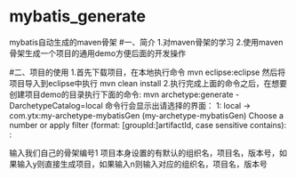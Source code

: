 # mybatis_generate
mybatis自动生成的maven骨架
#一、简介
1.对maven骨架的学习
2.使用maven骨架生成一个项目的通用demo方便后面的开发操作

#二、项目的使用
1.首先下载项目，在本地执行命令 mvn eclipse:eclipse  然后将项目导入到eclipse中执行 mvn clean install
2.执行完成上面的命令之后，在想要创建项目demo的目录执行下面的命令:
mvn archetype:generate -DarchetypeCatalog=local
命令行会显示出请选择的界面：
1: local -> com.ytx:my-archetype-mybatisGen (my-archetype-mybatisGen)
Choose a number or apply filter (format: [groupId:]artifactId, case sensitive contains): :

输入我们自己的骨架编号1
项目本身设置的有默认的组织名，项目名，版本号，如果输入y则直接生成项目，如果输入n则输入对应的组织名，项目名，版本号
